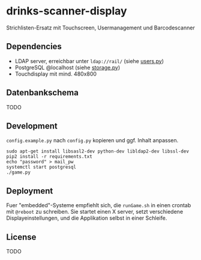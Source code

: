 # drinks-scanner-display
Strichlisten-Ersatz mit Touchscreen, Usermanagement und Barcodescanner

## Dependencies
- LDAP server, erreichbar unter `ldap://rail/` (siehe [users.py](src/users/users.py))
- PostgreSQL @localhost (siehe [storage.py](src/database/storage.py))
- Touchdisplay mit mind. 480x800

## Datenbankschema
TODO

## Development

`config.example.py` nach `config.py` kopieren und ggf. Inhalt anpassen.

    sudo apt-get install libsasl2-dev python-dev libldap2-dev libssl-dev
    pip2 install -r requirements.txt
    echo "password" > mail_pw
    systemctl start postgresql
    ./game.py

## Deployment
Fuer "embedded"-Systeme empfiehlt sich, die `runGame.sh` in einen crontab mit `@reboot` zu schreiben.
Sie startet einen X server, setzt verschiedene Displayeinstellungen, und die Applikation selbst in einer Schleife.

## License
TODO

